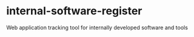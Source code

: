 # internal-software-register
Web application tracking tool for internally developed software and tools
